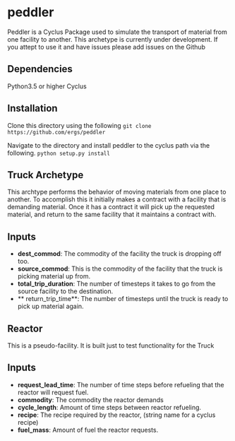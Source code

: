 # peddler

Peddler is a Cyclus Package used to simulate the transport of material from one facility to another. This archetype is currently under development. If you attept to use it and have issues please add issues on the Github 

Dependencies
------------
Python3.5 or higher
Cyclus

Installation
------------
Clone this directory using the following
`git clone https://github.com/ergs/peddler`

Navigate to the directory and install peddler to the cyclus path via the following. 
`python setup.py install`

Truck Archetype
---------------
This archtype performs the behavior of moving materials from one place to another. To accomplish this it initially makes a contract with a facility that is demanding material. Once it has a contract it will pick up the requested material, and return to the same facility that it maintains a contract with. 

Inputs
------
- **dest_commod**: The commodity of the facility the truck is dropping off too.
- **source_commod**: This is the commodity of the facility that the truck is picking material up from.
- **total_trip_duration**: The number of timesteps it takes to go from the source facility to the destination. 
- **	return_trip_time**: The number of timesteps until the truck is ready to pick up material again. 

Reactor
-------
This is a pseudo-facility. It is built just to test functionality for the Truck

Inputs
------
- **request_lead_time**: The number of time steps before refueling that the reactor will request fuel.
- **commodity**: The commodity the reactor demands
- **cycle_length**: Amount of time steps between reactor refueling.
- **recipe**: The recipe required by the reactor, (string name for a cyclus recipe)
- **fuel_mass**: Amount of fuel the reactor requests.

